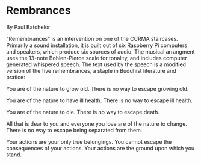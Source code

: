 # Rembrances

By Paul Batchelor

"Remembrances" is an intervention on one of the CCRMA
staircases. Primarily a sound installation, it is built out of six Raspberry Pi computers
and speakers, which produce six sources of audio. The musical arrangment
uses the 13-note Bohlen-Pierce scale for tonality, and includes computer generated
whispered speech. The text used by the speech is a modified version of the five
remembrances, a staple in Buddhist literature and pratice:

You are of the nature to grow old. There is no way to escape growing old.

You are of the nature to have ill health. There is no way to escape ill health.

You are of the nature to die. There is no way to escape death.

All that is dear to you and everyone you love are of the nature to change.
There is no way to escape being separated from them.

Your actions are your only true belongings. You cannot escape the consequences
of your actions. Your actions are the ground upon which you stand. 

